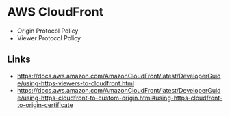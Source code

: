 # AWS CloudFront

- Origin Protocol Policy
- Viewer Protocol Policy


## Links

- https://docs.aws.amazon.com/AmazonCloudFront/latest/DeveloperGuide/using-https-viewers-to-cloudfront.html
- https://docs.aws.amazon.com/AmazonCloudFront/latest/DeveloperGuide/using-https-cloudfront-to-custom-origin.html#using-https-cloudfront-to-origin-certificate
